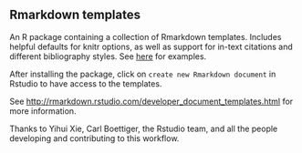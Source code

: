 ## Rmarkdown templates

An R package containing a collection of Rmarkdown templates. Includes helpful defaults for knitr options, as well as support for in-text citations and different bibliography styles. See [here](http://pakillo.github.io/Rmarkdown_talk_SevillaR_Nov2014/) for examples.

After installing the package, click on `create new Rmarkdown document` in Rstudio
to have access to the templates. 

See http://rmarkdown.rstudio.com/developer_document_templates.html for 
more information.

Thanks to Yihui Xie, Carl Boettiger, the Rstudio team, and all the people developing and contributing to this workflow.

